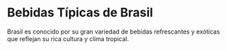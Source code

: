 # Bebidas Típicas de Brasil


Brasil es conocido por su gran variedad de bebidas refrescantes y exóticas que reflejan su rica cultura y clima tropical.
